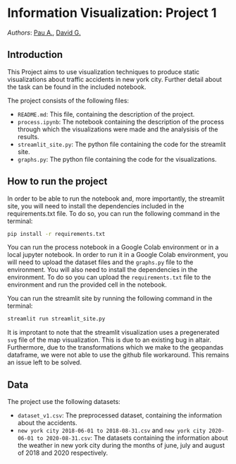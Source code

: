 # Information Visualization: Project 1
*Authors*: [Pau A.](github.com/pauamargant), [David G.](github.com/dagalligit)

## Introduction
This Project aims to use visualization techniques to produce static visualizations about traffic accidents in new york city. Further detail about the task can be found in the included notebook. 

The project consists of the following files:
- `README.md`: This file, containing the description of the project.
- `process.ipynb`: The notebook containing the description of the process through which the visualizations were made and the analysisis of the results.
- `streamlit_site.py`: The python file containing the code for the streamlit site.
- `graphs.py`: The python file containing the code for the visualizations.

## How to run the project
In order to be able to run the notebook and, more importantly, the streamlit site, you will need to install the dependencies included in the requirements.txt file. To do so, you can run the following command in the terminal:
```bash
pip install -r requirements.txt
```
You can run the process notebook in a Google Colab environment or in a local jupyter notebook. In order to run it in a Google Colab environment, you will need to upload the dataset files and the `graphs.py` file to the environment. You will also need to install the dependencies in the environment. To do so you can upload the `requirements.txt` file to the environment and run the provided cell in the notebook.

You can run the streamlit site by running the following command in the terminal:
```bash
streamlit run streamlit_site.py
```
It is improtant to note that the streamlit visualization uses a pregenerated `svg` file of the map visualization. This is due to an existing bug in altair. Furthermore, due to the transformations which we make to the geopandas dataframe, we were not able to use the github file workaround. This remains an issue left to be solved.


## Data
The project use the following datasets:
- `dataset_v1.csv`: The preprocessed dataset, containing the information about the accidents.
- `new york city 2018-06-01 to 2018-08-31.csv` and `new york city 2020-06-01 to 2020-08-31.csv`: The datasets containing the information about the weather in new york city during the months of june, july and august of 2018 and 2020 respectively.
